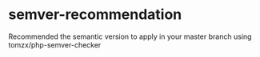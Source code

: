 # semver-recommendation
Recommended the semantic version to apply in your master branch using tomzx/php-semver-checker
